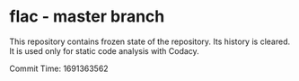 # flac - master branch

This repository contains frozen state of the repository.
Its history is cleared. It is used only for static code
analysis with Codacy.

Commit Time: 1691363562